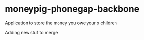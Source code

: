moneypig-phonegap-backbone
==========================

Application to store the money you owe your x children

Adding new stuf to merge
